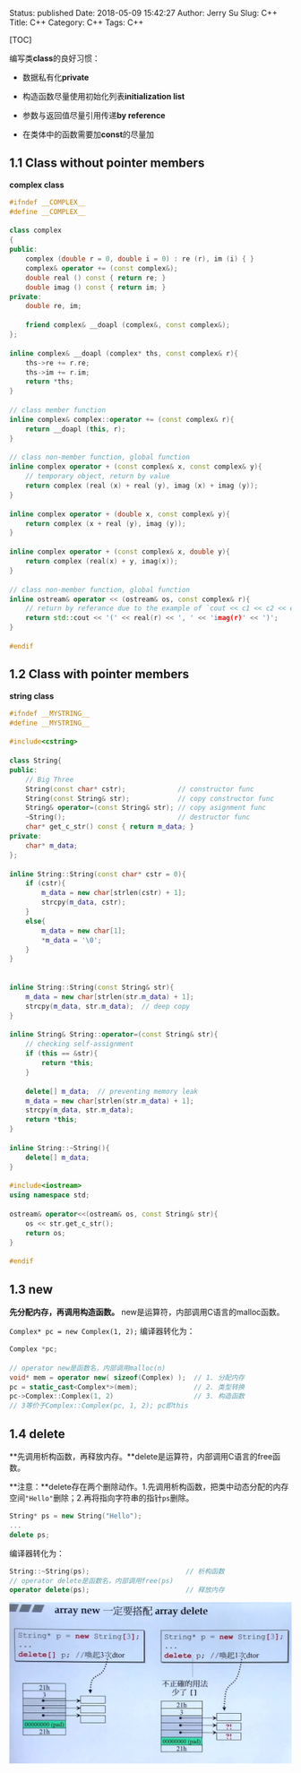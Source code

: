 Status: published
Date: 2018-05-09 15:42:27
Author: Jerry Su
Slug: C++
Title: C++
Category: C++ 
Tags: C++

[TOC]

编写类**class**的良好习惯：

- 数据私有化**private**

- 构造函数尽量使用初始化列表**initialization list**

- 参数与返回值尽量引用传递**by reference**

- 在类体中的函数需要加**const**的尽量加

## 1.1 Class without pointer members
**complex class**
```cpp
#ifndef __COMPLEX__
#define __COMPLEX__

class complex
{
public:
    complex (double r = 0, double i = 0) : re (r), im (i) { }
    complex& operator += (const complex&);
    double real () const { return re; }
    double imag () const { return im; }
private:
    double re, im;

    friend complex& __doapl (complex&, const complex&);
};

inline complex& __doapl (complex* ths, const complex& r){
    ths->re += r.re;
    ths->im += r.im;
    return *ths;
}

// class member function
inline complex& complex::operator += (const complex& r){
    return __doapl (this, r);
}

// class non-member function, global function
inline complex operator + (const complex& x, const complex& y){
    // temporary object, return by value
    return complex (real (x) + real (y), imag (x) + imag (y));
}

inline complex operator + (double x, const complex& y){
    return complex (x + real (y), imag (y));
}

inline complex operator + (const complex& x, double y){
    return complex (real(x) + y, imag(x));
}

// class non-member function, global function
inline ostream& operator << (ostream& os, const complex& r){
    // return by referance due to the example of `cout << c1 << c2 << endl`
    return std::cout << '(' << real(r) << ', ' << 'imag(r)' << ')';
}

#endif
```

## 1.2 Class with pointer members
**string class**

```cpp
#ifndef __MYSTRING__
#define __MYSTRING__

#include<cstring>

class String{
public:
    // Big Three
    String(const char* cstr);             // constructor func
    String(const String& str);            // copy constructor func
    String& operator=(const String& str); // copy asignment func
    ~String();                            // destructor func
    char* get_c_str() const { return m_data; }
private:
    char* m_data;
};

inline String::String(const char* cstr = 0){
    if (cstr){
        m_data = new char[strlen(cstr) + 1];
        strcpy(m_data, cstr);
    }
    else{
        m_data = new char[1];
        *m_data = '\0';
    }
}


inline String::String(const String& str){
    m_data = new char[strlen(str.m_data) + 1];
    strcpy(m_data, str.m_data);  // deep copy
}

inline String& String::operator=(const String& str){
    // checking self-assignment
    if (this == &str){
        return *this;
    }

    delete[] m_data;  // preventing memory leak
    m_data = new char[strlen(str.m_data) + 1];
    strcpy(m_data, str.m_data);
    return *this;
}

inline String::~String(){
    delete[] m_data;
}

#include<iostream>
using namespace std;

ostream& operator<<(ostream& os, const String& str){
    os << str.get_c_str();
    return os;
}

#endif
```

## 1.3 new
**先分配内存，再调用构造函数。** new是运算符，内部调用C语言的malloc函数。

`Complex* pc = new Complex(1, 2);` 编译器转化为：
```cpp
Complex *pc;

// operator new是函数名，内部调用malloc(n)
void* mem = operator new( sizeof(Complex) );  // 1. 分配内存
pc = static_cast<Complex*>(mem);              // 2. 类型转换
pc->Complex::Complex(1, 2)                    // 3. 构造函数
// 3等价于Complex::Complex(pc, 1, 2); pc即this
```

## 1.4 delete
**先调用析构函数，再释放内存。**delete是运算符，内部调用C语言的free函数。

**注意：**delete存在两个删除动作。1.先调用析构函数，把类中动态分配的内存空间`"Hello"`删除；2.再将指向字符串的指针`ps`删除。
```cpp
String* ps = new String("Hello");
...
delete ps;
```
编译器转化为：
```cpp
String::~String(ps);                        // 析构函数
// operator delete是函数名，内部调用free(ps)
operator delete(ps);                        // 释放内存
```

![delete](../images/c++/delete.png)